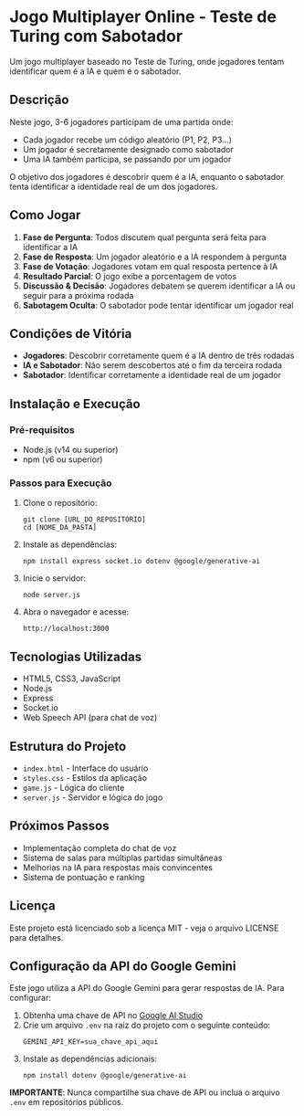 # Jogo Multiplayer Online - Teste de Turing com Sabotador

Um jogo multiplayer baseado no Teste de Turing, onde jogadores tentam identificar quem é a IA e quem é o sabotador.

## Descrição

Neste jogo, 3-6 jogadores participam de uma partida onde:
- Cada jogador recebe um código aleatório (P1, P2, P3...)
- Um jogador é secretamente designado como sabotador
- Uma IA também participa, se passando por um jogador

O objetivo dos jogadores é descobrir quem é a IA, enquanto o sabotador tenta identificar a identidade real de um dos jogadores.

## Como Jogar

1. **Fase de Pergunta**: Todos discutem qual pergunta será feita para identificar a IA
2. **Fase de Resposta**: Um jogador aleatório e a IA respondem à pergunta
3. **Fase de Votação**: Jogadores votam em qual resposta pertence à IA
4. **Resultado Parcial**: O jogo exibe a porcentagem de votos
5. **Discussão & Decisão**: Jogadores debatem se querem identificar a IA ou seguir para a próxima rodada
6. **Sabotagem Oculta**: O sabotador pode tentar identificar um jogador real

## Condições de Vitória

- **Jogadores**: Descobrir corretamente quem é a IA dentro de três rodadas
- **IA e Sabotador**: Não serem descobertos até o fim da terceira rodada
- **Sabotador**: Identificar corretamente a identidade real de um jogador

## Instalação e Execução

### Pré-requisitos
- Node.js (v14 ou superior)
- npm (v6 ou superior)

### Passos para Execução

1. Clone o repositório:
   ```
   git clone [URL_DO_REPOSITÓRIO]
   cd [NOME_DA_PASTA]
   ```

2. Instale as dependências:
   ```
   npm install express socket.io dotenv @google/generative-ai
   ```

3. Inicie o servidor:
   ```
   node server.js
   ```

4. Abra o navegador e acesse:
   ```
   http://localhost:3000
   ```

## Tecnologias Utilizadas

- HTML5, CSS3, JavaScript
- Node.js
- Express
- Socket.io
- Web Speech API (para chat de voz)

## Estrutura do Projeto

- `index.html` - Interface do usuário
- `styles.css` - Estilos da aplicação
- `game.js` - Lógica do cliente
- `server.js` - Servidor e lógica do jogo

## Próximos Passos

- Implementação completa do chat de voz
- Sistema de salas para múltiplas partidas simultâneas
- Melhorias na IA para respostas mais convincentes
- Sistema de pontuação e ranking

## Licença

Este projeto está licenciado sob a licença MIT - veja o arquivo LICENSE para detalhes.

## Configuração da API do Google Gemini

Este jogo utiliza a API do Google Gemini para gerar respostas de IA. Para configurar:

1. Obtenha uma chave de API no [Google AI Studio](https://makersuite.google.com/)
2. Crie um arquivo `.env` na raiz do projeto com o seguinte conteúdo:
   ```
   GEMINI_API_KEY=sua_chave_api_aqui
   ```
3. Instale as dependências adicionais:
   ```
   npm install dotenv @google/generative-ai
   ```

**IMPORTANTE**: Nunca compartilhe sua chave de API ou inclua o arquivo `.env` em repositórios públicos. 
